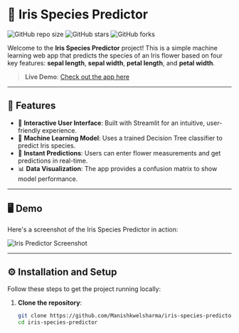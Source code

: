 # 🌸 Iris Species Predictor

![GitHub repo size](https://img.shields.io/github/repo-size/username/iris-species-predictor)
![GitHub stars](https://img.shields.io/github/stars/username/iris-species-predictor?style=social)
![GitHub forks](https://img.shields.io/github/forks/username/iris-species-predictor?style=social)

Welcome to the **Iris Species Predictor** project! This is a simple machine learning web app that predicts the species of an Iris flower based on four key features: **sepal length**, **sepal width**, **petal length**, and **petal width**.

> **Live Demo**: [Check out the app here](http://localhost:8501/)

---

## 🌟 Features

- 🎨 **Interactive User Interface**: Built with Streamlit for an intuitive, user-friendly experience.
- 🧠 **Machine Learning Model**: Uses a trained Decision Tree classifier to predict Iris species.
- 🚀 **Instant Predictions**: Users can enter flower measurements and get predictions in real-time.
- 📊 **Data Visualization**: The app provides a confusion matrix to show model performance.

---

## 🖥️ Demo

Here's a screenshot of the Iris Species Predictor in action:

![Iris Predictor Screenshot](https://your-image-link)

---

## ⚙️ Installation and Setup

Follow these steps to get the project running locally:

1. **Clone the repository**:

   ```bash
   git clone https://github.com/Manishkwelsharma/iris-species-predictor.git
   cd iris-species-predictor
